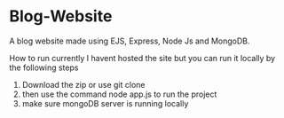 # Blog-Website
A blog website made using EJS, Express, Node Js and MongoDB.

How to run
currently I havent hosted the site but you can run it locally by the following steps
1. Download the zip or use git clone
2. then use the command node app.js to run the project
3. make sure mongoDB server is running locally
